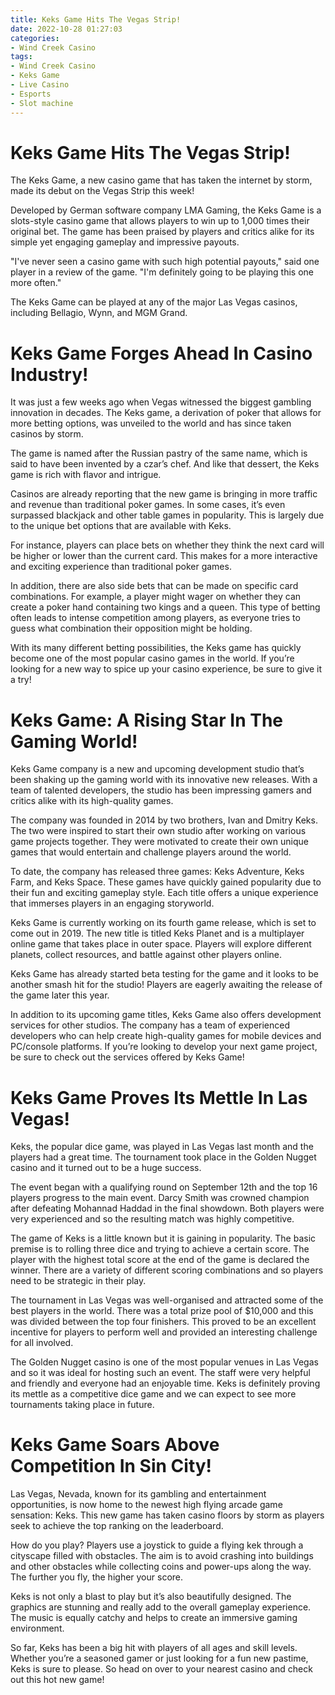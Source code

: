 ```yaml
---
title: Keks Game Hits The Vegas Strip!
date: 2022-10-28 01:27:03
categories:
- Wind Creek Casino
tags:
- Wind Creek Casino
- Keks Game
- Live Casino
- Esports
- Slot machine
---
```



#  Keks Game Hits The Vegas Strip!

The Keks Game, a new casino game that has taken the internet by storm, made its debut on the Vegas Strip this week!

Developed by German software company LMA Gaming, the Keks Game is a slots-style casino game that allows players to win up to 1,000 times their original bet. The game has been praised by players and critics alike for its simple yet engaging gameplay and impressive payouts.

"I've never seen a casino game with such high potential payouts," said one player in a review of the game. "I'm definitely going to be playing this one more often."

The Keks Game can be played at any of the major Las Vegas casinos, including Bellagio, Wynn, and MGM Grand.

#  Keks Game Forges Ahead In Casino Industry!

It was just a few weeks ago when Vegas witnessed the biggest gambling innovation in decades. The Keks game, a derivation of poker that allows for more betting options, was unveiled to the world and has since taken casinos by storm.

The game is named after the Russian pastry of the same name, which is said to have been invented by a czar’s chef. And like that dessert, the Keks game is rich with flavor and intrigue.

Casinos are already reporting that the new game is bringing in more traffic and revenue than traditional poker games. In some cases, it’s even surpassed blackjack and other table games in popularity. This is largely due to the unique bet options that are available with Keks.

For instance, players can place bets on whether they think the next card will be higher or lower than the current card. This makes for a more interactive and exciting experience than traditional poker games.

In addition, there are also side bets that can be made on specific card combinations. For example, a player might wager on whether they can create a poker hand containing two kings and a queen. This type of betting often leads to intense competition among players, as everyone tries to guess what combination their opposition might be holding.

With its many different betting possibilities, the Keks game has quickly become one of the most popular casino games in the world. If you’re looking for a new way to spice up your casino experience, be sure to give it a try!

#  Keks Game: A Rising Star In The Gaming World!

Keks Game company is a new and upcoming development studio that’s been shaking up the gaming world with its innovative new releases. With a team of talented developers, the studio has been impressing gamers and critics alike with its high-quality games.

The company was founded in 2014 by two brothers, Ivan and Dmitry Keks. The two were inspired to start their own studio after working on various game projects together. They were motivated to create their own unique games that would entertain and challenge players around the world.

To date, the company has released three games: Keks Adventure, Keks Farm, and Keks Space. These games have quickly gained popularity due to their fun and exciting gameplay style. Each title offers a unique experience that immerses players in an engaging storyworld.

Keks Game is currently working on its fourth game release, which is set to come out in 2019. The new title is titled Keks Planet and is a multiplayer online game that takes place in outer space. Players will explore different planets, collect resources, and battle against other players online.

Keks Game has already started beta testing for the game and it looks to be another smash hit for the studio! Players are eagerly awaiting the release of the game later this year.

In addition to its upcoming game titles, Keks Game also offers development services for other studios. The company has a team of experienced developers who can help create high-quality games for mobile devices and PC/console platforms. If you’re looking to develop your next game project, be sure to check out the services offered by Keks Game!

#  Keks Game Proves Its Mettle In Las Vegas!

Keks, the popular dice game, was played in Las Vegas last month and the players had a great time. The tournament took place in the Golden Nugget casino and it turned out to be a huge success.

The event began with a qualifying round on September 12th and the top 16 players progress to the main event. Darcy Smith was crowned champion after defeating Mohannad Haddad in the final showdown. Both players were very experienced and so the resulting match was highly competitive.

The game of Keks is a little known but it is gaining in popularity. The basic premise is to rolling three dice and trying to achieve a certain score. The player with the highest total score at the end of the game is declared the winner. There are a variety of different scoring combinations and so players need to be strategic in their play.

The tournament in Las Vegas was well-organised and attracted some of the best players in the world. There was a total prize pool of $10,000 and this was divided between the top four finishers. This proved to be an excellent incentive for players to perform well and provided an interesting challenge for all involved.

The Golden Nugget casino is one of the most popular venues in Las Vegas and so it was ideal for hosting such an event. The staff were very helpful and friendly and everyone had an enjoyable time. Keks is definitely proving its mettle as a competitive dice game and we can expect to see more tournaments taking place in future.

#  Keks Game Soars Above Competition In Sin City!

Las Vegas, Nevada, known for its gambling and entertainment opportunities, is now home to the newest high flying arcade game sensation: Keks. This new game has taken casino floors by storm as players seek to achieve the top ranking on the leaderboard.

How do you play? Players use a joystick to guide a flying kek through a cityscape filled with obstacles. The aim is to avoid crashing into buildings and other obstacles while collecting coins and power-ups along the way. The further you fly, the higher your score.

Keks is not only a blast to play but it’s also beautifully designed. The graphics are stunning and really add to the overall gameplay experience. The music is equally catchy and helps to create an immersive gaming environment.

So far, Keks has been a big hit with players of all ages and skill levels. Whether you’re a seasoned gamer or just looking for a fun new pastime, Keks is sure to please. So head on over to your nearest casino and check out this hot new game!